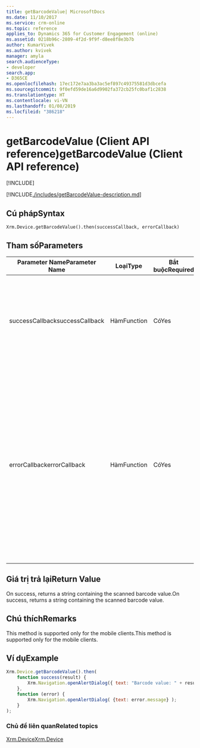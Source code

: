 ```yaml
---
title: getBarcodeValue| MicrosoftDocs
ms.date: 11/10/2017
ms.service: crm-online
ms.topic: reference
applies_to: Dynamics 365 for Customer Engagement (online)
ms.assetid: 0218b96c-2809-4f2d-9f9f-d8ee8f8e3b7b
author: KumarVivek
ms.author: kvivek
manager: amyla
search.audienceType:
- developer
search.app:
- D365CE
ms.openlocfilehash: 17ec172e7aa3ba3ac5ef897c49375581d3dbcefa
ms.sourcegitcommit: 9f0efd59de16a6d9902fa372cb25fc0baf1c2838
ms.translationtype: HT
ms.contentlocale: vi-VN
ms.lasthandoff: 01/08/2019
ms.locfileid: "386218"
---
```

# <a name="getbarcodevalue-client-api-reference"></a><span data-ttu-id="0943c-102">getBarcodeValue (Client API reference)</span><span class="sxs-lookup"><span data-stu-id="0943c-102">getBarcodeValue (Client API reference)</span></span>

[!INCLUDE[](../../../../includes/cc_applies_to_update_9_0_0.md)]

[!INCLUDE[./includes/getBarcodeValue-description.md](./includes/getBarcodeValue-description.md)]


## <a name="syntax"></a><span data-ttu-id="0943c-103">Cú pháp</span><span class="sxs-lookup"><span data-stu-id="0943c-103">Syntax</span></span>

`Xrm.Device.getBarcodeValue().then(successCallback, errorCallback)`

## <a name="parameters"></a><span data-ttu-id="0943c-104">Tham số</span><span class="sxs-lookup"><span data-stu-id="0943c-104">Parameters</span></span>

| <span data-ttu-id="0943c-105">Parameter Name</span><span class="sxs-lookup"><span data-stu-id="0943c-105">Parameter Name</span></span>        | <span data-ttu-id="0943c-106">Loại</span><span class="sxs-lookup"><span data-stu-id="0943c-106">Type</span></span>           | <span data-ttu-id="0943c-107">Bắt buộc</span><span class="sxs-lookup"><span data-stu-id="0943c-107">Required</span></span>  |<span data-ttu-id="0943c-108">Mô tả</span><span class="sxs-lookup"><span data-stu-id="0943c-108">Description</span></span>  |
| ------------- |-------------| -----|-----|
|<span data-ttu-id="0943c-109">successCallback</span><span class="sxs-lookup"><span data-stu-id="0943c-109">successCallback</span></span> |<span data-ttu-id="0943c-110">Hàm</span><span class="sxs-lookup"><span data-stu-id="0943c-110">Function</span></span> | <span data-ttu-id="0943c-111">Có</span><span class="sxs-lookup"><span data-stu-id="0943c-111">Yes</span></span>|<span data-ttu-id="0943c-112">A function to call when the barcode value is returned as a String.</span><span class="sxs-lookup"><span data-stu-id="0943c-112">A function to call when the barcode value is returned as a String.</span></span>|
|<span data-ttu-id="0943c-113">errorCallback</span><span class="sxs-lookup"><span data-stu-id="0943c-113">errorCallback</span></span> |<span data-ttu-id="0943c-114">Hàm</span><span class="sxs-lookup"><span data-stu-id="0943c-114">Function</span></span> | <span data-ttu-id="0943c-115">Có</span><span class="sxs-lookup"><span data-stu-id="0943c-115">Yes</span></span>|<span data-ttu-id="0943c-116">A function to call when the operation fails.</span><span class="sxs-lookup"><span data-stu-id="0943c-116">A function to call when the operation fails.</span></span> <span data-ttu-id="0943c-117">An error object with the **message** property (String) will be passed that describes the error details.</span><span class="sxs-lookup"><span data-stu-id="0943c-117">An error object with the **message** property (String) will be passed that describes the error details.</span></span>|
 

## <a name="return-value"></a><span data-ttu-id="0943c-118">Giá trị trả lại</span><span class="sxs-lookup"><span data-stu-id="0943c-118">Return Value</span></span>
<span data-ttu-id="0943c-119">On success, returns a string containing the scanned barcode value.</span><span class="sxs-lookup"><span data-stu-id="0943c-119">On success, returns a string containing the scanned barcode value.</span></span>

## <a name="remarks"></a><span data-ttu-id="0943c-120">Chú thích</span><span class="sxs-lookup"><span data-stu-id="0943c-120">Remarks</span></span>
<span data-ttu-id="0943c-121">This method is supported only for the mobile clients.</span><span class="sxs-lookup"><span data-stu-id="0943c-121">This method is supported only for the mobile clients.</span></span>

## <a name="example"></a><span data-ttu-id="0943c-122">Ví dụ</span><span class="sxs-lookup"><span data-stu-id="0943c-122">Example</span></span>

```JavaScript
Xrm.Device.getBarcodeValue().then(
    function success(result) {
        Xrm.Navigation.openAlertDialog({ text: "Barcode value: " + result });
    },
    function (error) {
        Xrm.Navigation.openAlertDialog( {text: error.message} );
    }
);
``` 

### <a name="related-topics"></a><span data-ttu-id="0943c-123">Chủ đề liên quan</span><span class="sxs-lookup"><span data-stu-id="0943c-123">Related topics</span></span>
[<span data-ttu-id="0943c-124">Xrm.Device</span><span class="sxs-lookup"><span data-stu-id="0943c-124">Xrm.Device</span></span>](../xrm-device.md)

